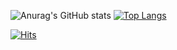 ![Anurag's GitHub stats](https://github-readme-stats.vercel.app/api?username=GreenScreen410&show_icons=true&theme=default)
[![Top Langs](https://github-readme-stats.vercel.app/api/top-langs/?username=GreenScreen410)](https://github.com/anuraghazra/github-readme-stats)

[![Hits](https://hits.seeyoufarm.com/api/count/incr/badge.svg?url=https%3A%2F%2Fgithub.com%2FGreenScreen410%2Fhit-counter&count_bg=%2379C83D&title_bg=%23555555&icon=&icon_color=%23E7E7E7&title=hits&edge_flat=false)](https://hits.seeyoufarm.com)
